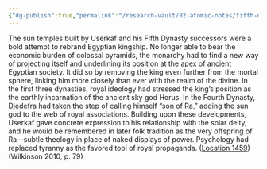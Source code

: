 ```yaml
---
{"dg-publish":true,"permalink":"/research-vault/02-atomic-notes/fifth-dynasty-egypt-saw-increased-emphasis-on-ra-vs-horus/"}
---
```


The sun temples built by Userkaf and his Fifth Dynasty successors were a bold attempt to rebrand Egyptian kingship. No longer able to bear the economic burden of colossal pyramids, the monarchy had to find a new way of projecting itself and underlining its position at the apex of ancient Egyptian society. It did so by removing the king even further from the mortal sphere, linking him more closely than ever with the realm of the divine. In the first three dynasties, royal ideology had stressed the king’s position as the earthly incarnation of the ancient sky god Horus. In the Fourth Dynasty, Djedefra had taken the step of calling himself “son of Ra,” adding the sun god to the web of royal associations. Building upon these developments, Userkaf gave concrete expression to his relationship with the solar deity, and he would be remembered in later folk tradition as the very offspring of Ra—subtle theology in place of naked displays of power. Psychology had replaced tyranny as the favored tool of royal propaganda. ([Location 1459](https://readwise.io/to_kindle?action=open&asin=B004FGMZAI&location=1459))(Wilkinson 2010, p. 79)